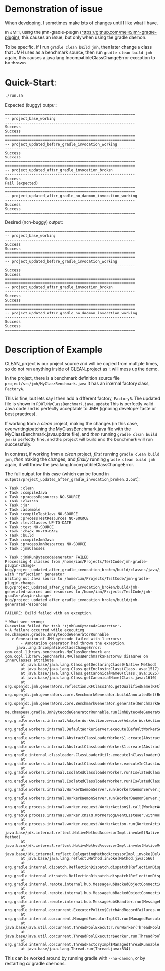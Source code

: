 # Demonstration of issue
When developing, I sometimes make lots of changes until I like what I have.

In JMH, using the jmh-gradle-plugin (https://github.com/melix/jmh-gradle-plugin), this causes an issue, but only when using the gradle daemon.

To be specific, if I run `gradle clean build jmh`, then later change a class that JMH uses as a benchmark source, then run `gradle clean build jmh` again, this causes a java.lang.IncompatibleClassChangeError exception to be thrown

# Quick-Start:
```bash
./run.sh
```

Expected (buggy) output:
```
===========================================================
-- project_base_working
-----------------------------------------------------------
Success
Success
===========================================================
===========================================================
-- project_updated_before_gradle_invocation_working
-----------------------------------------------------------
Success
Success
===========================================================
===========================================================
-- project_updated_after_gradle_invocation_broken
-----------------------------------------------------------
Success
Fail (expected)
===========================================================
===========================================================
-- project_updated_after_gradle_no_daemon_invocation_working
-----------------------------------------------------------
Success
Success
===========================================================
```


Desired (non-buggy) output:

```
===========================================================
-- project_base_working
-----------------------------------------------------------
Success
Success
===========================================================
===========================================================
-- project_updated_before_gradle_invocation_working
-----------------------------------------------------------
Success
Success
===========================================================
===========================================================
-- project_updated_after_gradle_invocation_broken
-----------------------------------------------------------
Success
Success
===========================================================
===========================================================
-- project_updated_after_gradle_no_daemon_invocation_working
-----------------------------------------------------------
Success
Success
===========================================================
```


# Description of Example
CLEAN_project is our project source and will be copied from multiple times, so do not run anything inside of CLEAN_project as it will mess up the demo.

In the project, there is a benchmark definition source file `project/src/jmh/MyClassBenchmark.java`
It has an internal factory class, `FactoryA`.

This is fine, but lets say I then add a different factory, `FactoryB`.
The updated file is shown in `ROOT/MyClassBenchmark.java.update`
This is perfectly valid Java code and is perfectly acceptable to JMH (ignoring developer taste or best practices).

If working from a *clean* project, making the changes (in this case, overwriting/patching the MyClassBenchmark.java file with the MyClassBenchmark.java.update file), and *then* running `gradle clean build jmh` is perfectly fine, and the project will build and the benchmark will run successfully.

In contrast, if working from a *clean* project, *first* running `gradle clean build jmh`, *then* making the changes, and *finally* running `gradle clean build jmh` again, it will throw the java.lang.IncompatibleClassChangeError.

The full output for this case (which can be found in `outputs/project_updated_after_gradle_invocation_broken.2.out`):
```
> Task :clean
> Task :compileJava
> Task :processResources NO-SOURCE
> Task :classes
> Task :jar
> Task :assemble
> Task :compileTestJava NO-SOURCE
> Task :processTestResources NO-SOURCE
> Task :testClasses UP-TO-DATE
> Task :test NO-SOURCE
> Task :check UP-TO-DATE
> Task :build
> Task :compileJmhJava
> Task :processJmhResources NO-SOURCE
> Task :jmhClasses

> Task :jmhRunBytecodeGenerator FAILED
Processing 4 classes from /home/ian/Projects/TestCode/jmh-gradle-plugin-change-bug/project_updated_after_gradle_invocation_broken/build/classes/java/jmh with "reflection" generator
Writing out Java source to /home/ian/Projects/TestCode/jmh-gradle-plugin-change-bug/project_updated_after_gradle_invocation_broken/build/jmh-generated-sources and resources to /home/ian/Projects/TestCode/jmh-gradle-plugin-change-bug/project_updated_after_gradle_invocation_broken/build/jmh-generated-resources

FAILURE: Build failed with an exception.

* What went wrong:
Execution failed for task ':jmhRunBytecodeGenerator'.
> A failure occurred while executing me.champeau.gradle.JmhBytecodeGeneratorRunnable
   > Generation of JMH bytecode failed with 1 errors:
       - Annotation generator had thrown the exception.
     java.lang.IncompatibleClassChangeError: com.cool.library.benchmarks.MyClassBenchmark and com.cool.library.benchmarks.MyClassBenchmark$FactoryB disagree on InnerClasses attribute
       at java.base/java.lang.Class.getDeclaringClass0(Native Method)
       at java.base/java.lang.Class.getEnclosingClass(Class.java:1517)
       at java.base/java.lang.Class.getCanonicalName0(Class.java:1625)
       at java.base/java.lang.Class.getCanonicalName(Class.java:1610)
       at org.openjdk.jmh.generators.reflection.RFClassInfo.getQualifiedName(RFClassInfo.java:67)
       at org.openjdk.jmh.generators.core.BenchmarkGenerator.buildAnnotatedSet(BenchmarkGenerator.java:206)
       at org.openjdk.jmh.generators.core.BenchmarkGenerator.generate(BenchmarkGenerator.java:75)
       at me.champeau.gradle.JmhBytecodeGeneratorRunnable.run(JmhBytecodeGeneratorRunnable.java:126)
       at org.gradle.workers.internal.AdapterWorkAction.execute(AdapterWorkAction.java:57)
       at org.gradle.workers.internal.DefaultWorkerServer.execute(DefaultWorkerServer.java:63)
       at org.gradle.workers.internal.AbstractClassLoaderWorker$1.create(AbstractClassLoaderWorker.java:49)
       at org.gradle.workers.internal.AbstractClassLoaderWorker$1.create(AbstractClassLoaderWorker.java:43)
       at org.gradle.internal.classloader.ClassLoaderUtils.executeInClassloader(ClassLoaderUtils.java:97)
       at org.gradle.workers.internal.AbstractClassLoaderWorker.executeInClassLoader(AbstractClassLoaderWorker.java:43)
       at org.gradle.workers.internal.IsolatedClassloaderWorker.run(IsolatedClassloaderWorker.java:49)
       at org.gradle.workers.internal.IsolatedClassloaderWorker.run(IsolatedClassloaderWorker.java:30)
       at org.gradle.workers.internal.WorkerDaemonServer.run(WorkerDaemonServer.java:85)
       at org.gradle.workers.internal.WorkerDaemonServer.run(WorkerDaemonServer.java:55)
       at org.gradle.process.internal.worker.request.WorkerAction$1.call(WorkerAction.java:138)
       at org.gradle.process.internal.worker.child.WorkerLogEventListener.withWorkerLoggingProtocol(WorkerLogEventListener.java:41)
       at org.gradle.process.internal.worker.request.WorkerAction.run(WorkerAction.java:135)
       at java.base/jdk.internal.reflect.NativeMethodAccessorImpl.invoke0(Native Method)
       at java.base/jdk.internal.reflect.NativeMethodAccessorImpl.invoke(NativeMethodAccessorImpl.java:62)
       at java.base/jdk.internal.reflect.DelegatingMethodAccessorImpl.invoke(DelegatingMethodAccessorImpl.java:43)
       at java.base/java.lang.reflect.Method.invoke(Method.java:566)
       at org.gradle.internal.dispatch.ReflectionDispatch.dispatch(ReflectionDispatch.java:36)
       at org.gradle.internal.dispatch.ReflectionDispatch.dispatch(ReflectionDispatch.java:24)
       at org.gradle.internal.remote.internal.hub.MessageHubBackedObjectConnection$DispatchWrapper.dispatch(MessageHubBackedObjectConnection.java:182)
       at org.gradle.internal.remote.internal.hub.MessageHubBackedObjectConnection$DispatchWrapper.dispatch(MessageHubBackedObjectConnection.java:164)
       at org.gradle.internal.remote.internal.hub.MessageHub$Handler.run(MessageHub.java:414)
       at org.gradle.internal.concurrent.ExecutorPolicy$CatchAndRecordFailures.onExecute(ExecutorPolicy.java:64)
       at org.gradle.internal.concurrent.ManagedExecutorImpl$1.run(ManagedExecutorImpl.java:48)
       at java.base/java.util.concurrent.ThreadPoolExecutor.runWorker(ThreadPoolExecutor.java:1128)
       at java.base/java.util.concurrent.ThreadPoolExecutor$Worker.run(ThreadPoolExecutor.java:628)
       at org.gradle.internal.concurrent.ThreadFactoryImpl$ManagedThreadRunnable.run(ThreadFactoryImpl.java:56)
       at java.base/java.lang.Thread.run(Thread.java:834)
```


This can be worked around by running gradle with `--no-daemon`, or by restarting *all* gradle daemons.
